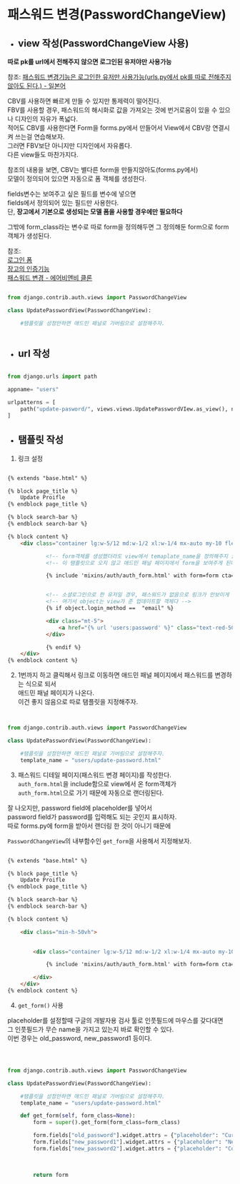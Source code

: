 # 패스워드 변경(PasswordChangeView)

- ## view 작성(PasswordChangeView 사용)

**따로 pk를 url에서 전해주지 않으면 로그인된 유저야만 사용가능**

참조: [패스워드 변경기능은 로그인한 유저만 사용가능(urls.py에서 pk를 따로 전해주지 않아도 된다.) - 일본어](https://wonderwall.hatenablog.com/entry/2018/03/25/133000)  



CBV를 사용하면 빠르게 만들 수 있지만 통제력이 떨어진다.  
FBV를 사용할 경우, 패스워드의 해시화로 값을 가져오는 것에 번거로움이 있을 수 있으나 디자인의 자유가 폭넓다.  
적어도 CBV를 사용한다면 Form을 forms.py에서 만들어서 View에서 CBV랑 연결시켜 쓰는걸 연습해보자.  
그러면 FBV보단 아니지만 디자인에서 자유롭다.  
다른 view들도 마찬가지다.  



참조의 내용을 보면, CBV는 별다른 form을 만들지않아도(forms.py에서)  
모델이 정의되어 있으면 자동으로 폼 객체를 생성한다.   

fields변수는 보여주고 싶은 필드를 변수에 넣으면  
fields에서 정의되어 있는 필드만 사용한다.  
단, **장고에서 기본으로 생성되는 모델 폼을 사용할 경우에만 필요하다**

그밖에 form_class라는 변수로 따로 form을 정의해두면 그 정의해둔 form으로 form객체가 생성된다.  

참조:  
[로그인 폼](https://lar542.github.io/Django/2019-07-01-django-second-project3/)  
[장고의 인증기능](https://sys09270883.github.io/web/53/)  
[패스워드 변경 - 에어비앤비 클론](https://velog.io/@jewon119/Django-%EA%B8%B0%EC%B4%88-Profile-Page)

```python

from django.contrib.auth.views import PasswordChangeView

class UpdatePasswordView(PasswordChangeView):

    #탬플릿을 성정안하면 애드민 패널로 가버림으로 설정해주자.  



```

- ## url 작성


```python

from django.urls import path

appname= "users"

urlpatterns = [
    path("update-pasword/", views.views.UpdatePasswordVIew.as_view(), name="password")
]


```

- ## 탬플릿 작성

1. 링크 설정

```html

{% extends "base.html" %}

{% block page_title %}
    Update Proifle
{% endblock page_title %}

{% block search-bar %}
{% endblock search-bar %}

{% block content %}
    <div class="container lg:w-5/12 md:w-1/2 xl:w-1/4 mx-auto my-10 flex flex-col items-center border p-6 border-gray-400">

            <!-- form객체를 생성했더라도 view에서 temaplate_name을 정의해주지 않으면 -->
            <!-- 이 탬플릿으로 오지 않고 애드민 패널 페이지에서 form을 보여주게 된다 -->

            {% include 'mixins/auth/auth_form.html' with form=form cta="Update Profile" %}


            <!-- 소셜로그인으로 한 유저일 경우, 패스워드가 없음으로 링크가 안보이게 하자 -->
            <!-- 여기서 object는 view가 준 업데이트할 객체다 -->
            {% if object.login_method ==  "email" %}

            <div class="mt-5">
                <a href="{% url 'users:password' %}" class="text-red-500 font-medium">Change Password</a>
            </div>

            {% endif %}
    </div>
{% endblock content %}


```

2. 1번까지 하고 클릭해서 링크로 이동하면 애드민 패널 페이지에서 패스워드를 변경하는 식으로 되서  
   애드민 패널 페이지가 나온다.  
   이건 좋지 않음으로 따로 탬플릿을 지정해주자.  

```python


from django.contrib.auth.views import PasswordChangeView

class UpdatePasswordView(PasswordChangeView):

    #탬플릿을 성정안하면 애드민 패널로 가버림으로 설정해주자.  
    template_name = "users/update-password.html"

   ```

3. 패스워드 디테일 페이지(패스워드 변경 페이지)를 작성한다.  
  `auth_form.html`을 include함으로 view에서 온 form객체가  
  `auth_form.html`으로 가기 때문에 자동으로 랜더링된다.  
  
  잘 나오지만, password field에 placeholder를 넣어서  
  password field가 password를 입력해도 되는 곳인지 표시하자.  
  따로 forms.py에 form을 받아서 랜더링 한 것이 아니기 때문에  
  
  `PasswordChangeView`의 내부함수인 `get_form`을 사용해서 지정해보자. 


```html

{% extends "base.html" %}

{% block page_title %}
    Update Proifle
{% endblock page_title %}

{% block search-bar %}
{% endblock search-bar %}

{% block content %}

    <div class="min-h-50vh">

        
        <div class="container lg:w-5/12 md:w-1/2 xl:w-1/4 mx-auto my-10 flex flex-col items-center border p-6 border-gray-400">

            {% include 'mixins/auth/auth_form.html' with form=form cta="Update password" %}

        </div>
    </div>
{% endblock content %}


```

4. `get_form()` 사용

placeholder를 설정할때 구글의 개발자용 검사 툴로 인풋필드에 마우스를 갖다대면  
그 인풋필드가 무슨 name을 가지고 있는지 바로 확인할 수 있다.  
이번 경우는 old_password, new_password1 등이다.  


```python



from django.contrib.auth.views import PasswordChangeView

class UpdatePasswordView(PasswordChangeView):

    #탬플릿을 성정안하면 애드민 패널로 가버림으로 설정해주자.  
    template_name = "users/update-password.html"

    def get_form(self, form_class=None):
        form = super().get_form(form_class=form_class)

        form.fields["old_password"].widget.attrs = {"placeholder": "Current password"}
        form.fields["new_password1"].widget.attrs = {"placeholder": "New password"}
        form.fields["new_password2"].widget.attrs = {"placeholder": "Confirm neww password"}
        

        
        return form


```